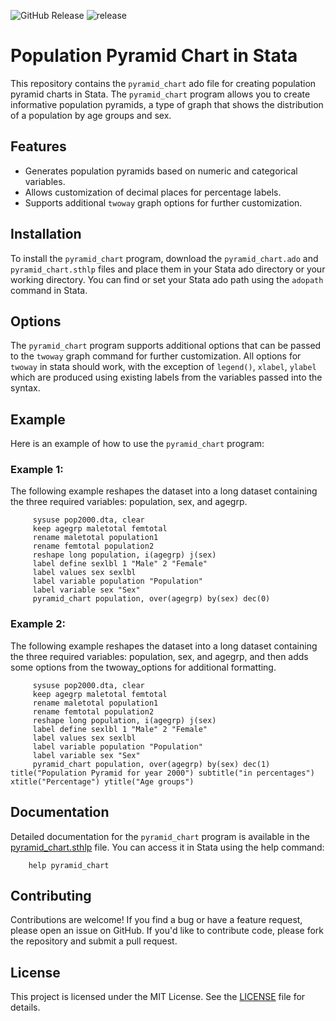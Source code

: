 ![GitHub Release](https://img.shields.io/github/v/release/masud90/pyramid_chart) ![release](https://img.shields.io/github/release-date/masud90/pyramid_chart)

# Population Pyramid Chart in Stata

This repository contains the `pyramid_chart` ado file for creating population pyramid charts in Stata. The `pyramid_chart` program allows you to create informative population pyramids, a type of graph that shows the distribution of a population by age groups and sex.

## Features

- Generates population pyramids based on numeric and categorical variables.
- Allows customization of decimal places for percentage labels.
- Supports additional `twoway` graph options for further customization.

## Installation

To install the `pyramid_chart` program, download the `pyramid_chart.ado` and `pyramid_chart.sthlp` files and place them in your Stata ado directory or your working directory. You can find or set your Stata ado path using the `adopath` command in Stata.

## Options
The `pyramid_chart` program supports additional options that can be passed to the `twoway` graph command for further customization. All options for `twoway` in stata should work, with the exception of `legend()`, `xlabel`, `ylabel` which are produced using existing labels from the variables passed into the syntax.

## Example
Here is an example of how to use the `pyramid_chart` program:

### Example 1:
The following example reshapes the dataset into a long dataset containing the three required variables: population, sex, and agegrp.

         sysuse pop2000.dta, clear
         keep agegrp maletotal femtotal
         rename maletotal population1
         rename femtotal population2
         reshape long population, i(agegrp) j(sex)
         label define sexlbl 1 "Male" 2 "Female"
         label values sex sexlbl
         label variable population "Population"
         label variable sex "Sex"
         pyramid_chart population, over(agegrp) by(sex) dec(0)

### Example 2:
The following example reshapes the dataset into a long dataset containing the three required variables: population, sex, and agegrp, and then adds some options from the twoway_options for additional formatting.

         sysuse pop2000.dta, clear
         keep agegrp maletotal femtotal
         rename maletotal population1
         rename femtotal population2
         reshape long population, i(agegrp) j(sex)
         label define sexlbl 1 "Male" 2 "Female"
         label values sex sexlbl
         label variable population "Population"
         label variable sex "Sex"
         pyramid_chart population, over(agegrp) by(sex) dec(1) title("Population Pyramid for year 2000") subtitle("in percentages") xtitle("Percentage") ytitle("Age groups")


## Documentation
Detailed documentation for the `pyramid_chart` program is available in the [pyramid_chart.sthlp](https://github.com/masud90/pyramid_chart/blob/main/pyramid_chart.sthlp) file. You can access it in Stata using the help command:

        help pyramid_chart

## Contributing
Contributions are welcome! If you find a bug or have a feature request, please open an issue on GitHub. If you'd like to contribute code, please fork the repository and submit a pull request.

## License
This project is licensed under the MIT License. See the [LICENSE](https://github.com/masud90/pyramid_chart/blob/main/LICENSE) file for details.
